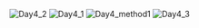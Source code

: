 ![Day4_2](https://github.com/user-attachments/assets/82d5b754-493b-441d-b37a-121daa039baa)
![Day4_1](https://github.com/user-attachments/assets/9a6b0988-305a-4ecc-ab5d-68121b67beab)
![Day4_method1](https://github.com/user-attachments/assets/b8395deb-39a5-4f5d-9ece-ede0a830d1c5)
![Day4_3](https://github.com/user-attachments/assets/03dec85b-8139-4eef-a218-6a11764a8f0f)
